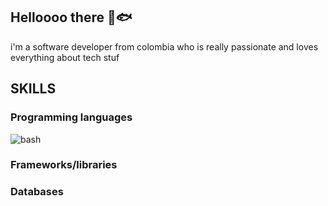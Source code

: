 <h2>Helloooo there 🤝🐟</h2>
  <p>i'm a software developer from colombia who is really passionate and loves everything about tech stuf</p>
  <h2>SKILLS</h2>
  <h3>Programming languages</h3>
  <p>
      <a><img alt="bash" src="https://img.shields.io/badge/Bash-4EAA25?logo=gnubash&logoColor=fff"></a>
  </p>
  <h3>Frameworks/libraries</h3>
  <h3>Databases</h3>


</div>
